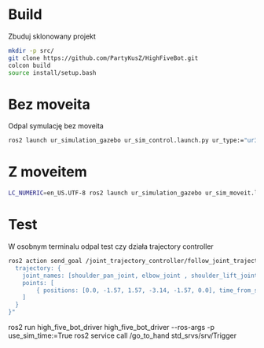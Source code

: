 # Build
Zbuduj sklonowany projekt
```bash
mkdir -p src/
git clone https://github.com/PartyKusZ/HighFiveBot.git
colcon build
source install/setup.bash
```

# Bez moveita
Odpal symulację bez moveita
```bash
ros2 launch ur_simulation_gazebo ur_sim_control.launch.py ur_type:="ur3"
```

# Z moveitem
```bash
LC_NUMERIC=en_US.UTF-8 ros2 launch ur_simulation_gazebo ur_sim_moveit.launch.py ur_type:="ur3"
```

# Test
W osobnym terminalu odpal test czy działa trajectory controller
```bash
ros2 action send_goal /joint_trajectory_controller/follow_joint_trajectory control_msgs/action/FollowJointTrajectory "{
  trajectory: {
    joint_names: [shoulder_pan_joint, elbow_joint , shoulder_lift_joint, wrist_1_joint,  wrist_2_joint, wrist_3_joint ],
    points: [
        { positions: [0.0, -1.57, 1.57, -3.14, -1.57, 0.0], time_from_start: { sec: 3, nanosec: 0 } },
    ]
  }
}"
```

ros2 run high_five_bot_driver high_five_bot_driver  --ros-args -p use_sim_time:=True
ros2 service call /go_to_hand std_srvs/srv/Trigger
